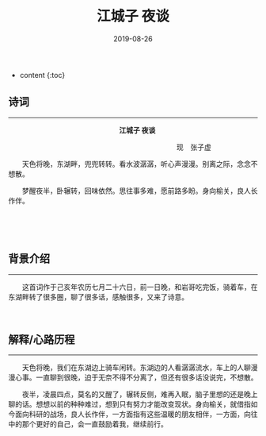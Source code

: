 ﻿---
layout: post
title:  "江城子 夜谈"
date:   2019-08-26
categories: 其他
tag: 诗词画意
---

* content
{:toc}


## 诗词

----

&emsp;&emsp;&emsp;&emsp;&emsp;&emsp;&emsp;&emsp;&emsp;&emsp;&emsp;&emsp;&emsp;&emsp;&emsp;&emsp;**江城子 夜谈**

&emsp;&emsp;&emsp;&emsp;&emsp;&emsp;&emsp;&emsp;&emsp;&emsp;&emsp;&emsp;&emsp;&emsp;&emsp;&emsp;&emsp;&emsp;&emsp;&emsp;&emsp;&emsp;&emsp;&emsp;
现&emsp;张子虚

&emsp;&emsp;天色将晚，东湖畔，兜兜转转。看水波潺潺，听心声漫漫。别离之际，念念不想散。


&emsp;&emsp;梦醒夜半，卧辗转，回味依然。思往事多难，愿前路多盼。身向榆关，良人长作伴。

&emsp;

&emsp;

## 背景介绍
---

&emsp;&emsp;这首词作于己亥年农历七月二十六日，前一日晚，和岩哥吃完饭，骑着车，在东湖畔转了很多圈，聊了很多话，感触很多，又来了诗意。

&emsp;

## 解释/心路历程
---

&emsp;&emsp;天色将晚，我们在东湖边上骑车闲转。东湖边的人看潺潺流水，车上的人聊漫漫心事。一直聊到很晚，迫于无奈不得不分离了，但还有很多话没说完，不想散。


&emsp;&emsp;夜半，凌晨四点，莫名的又醒了，辗转反侧，难再入眠，脑子里想的还是晚上聊的话。想想以前的种种难过，想到只有努力才能改变现状。身向榆关，就借指如今面向科研的战场，良人长作伴，一方面指有这些温暖的朋友相伴，一方面，向往中的那个更好的自己，会一直鼓励着我，继续前行。
